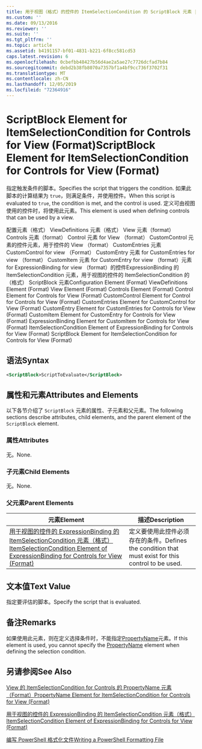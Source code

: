 ```yaml
---
title: 用于视图（格式）的控件的 ItemSelectionCondition 的 ScriptBlock 元素 |Microsoft Docs
ms.custom: ''
ms.date: 09/13/2016
ms.reviewer: ''
ms.suite: ''
ms.tgt_pltfrm: ''
ms.topic: article
ms.assetid: b4191157-bf01-4831-b221-6f8cc581cd53
caps.latest.revision: 6
ms.openlocfilehash: 0cbefbb48427b56d4ae2a5ae27c7726dcfad7b84
ms.sourcegitcommit: debd2b38fb8070a7357bf1a4bf9cc736f3702f31
ms.translationtype: MT
ms.contentlocale: zh-CN
ms.lasthandoff: 12/05/2019
ms.locfileid: "72364916"
---
```

# <a name="scriptblock-element-for-itemselectioncondition-for-controls-for-view-format"></a><span data-ttu-id="03134-102">ScriptBlock Element for ItemSelectionCondition for Controls for View (Format)</span><span class="sxs-lookup"><span data-stu-id="03134-102">ScriptBlock Element for ItemSelectionCondition for Controls for View (Format)</span></span>

<span data-ttu-id="03134-103">指定触发条件的脚本。</span><span class="sxs-lookup"><span data-stu-id="03134-103">Specifies the script that triggers the condition.</span></span> <span data-ttu-id="03134-104">如果此脚本的计算结果为 `true`，则满足条件，并使用控件。</span><span class="sxs-lookup"><span data-stu-id="03134-104">When this script is evaluated to `true`, the condition is met, and the control is used.</span></span> <span data-ttu-id="03134-105">定义可由视图使用的控件时，将使用此元素。</span><span class="sxs-lookup"><span data-stu-id="03134-105">This element is used when defining controls that can be used by a view.</span></span>

<span data-ttu-id="03134-106">配置元素（格式） ViewDefinitions 元素（格式） View 元素（format） Controls 元素（format） Control 元素 for View （format） CustomControl 元素的控件元素，用于控件的 View （format） CustomEntries 元素CustomControl for view （Format） CustomEntry 元素 for CustomEntries for view （format） CustomItem 元素 for CustomEntry for view （format）元素 for ExpressionBinding for view （format）的控件ExpressionBinding 的 ItemSelectionCondition 元素，用于视图的控件的 ItemSelectionCondition 的（格式） ScriptBlock 元素</span><span class="sxs-lookup"><span data-stu-id="03134-106">Configuration Element (Format) ViewDefinitions Element (Format) View Element (Format) Controls Element (Format) Control Element for Controls for View (Format) CustomControl Element for Control for Controls for View (Format) CustomEntries Element for CustomControl for View (Format) CustomEntry Element for CustomEntries for Controls for View (Format) CustomItem Element for CustomEntry for Controls for View (Format) ExpressionBinding Element for CustomItem for Controls for View (Format) ItemSelectionCondition Element of ExpressionBinding for Controls for View (Format) ScriptBlock Element for ItemSelectionCondition for Controls for View (Format)</span></span>

## <a name="syntax"></a><span data-ttu-id="03134-107">语法</span><span class="sxs-lookup"><span data-stu-id="03134-107">Syntax</span></span>

```xml
<ScriptBlock>ScriptToEvaluate</ScriptBlock>
```

## <a name="attributes-and-elements"></a><span data-ttu-id="03134-108">属性和元素</span><span class="sxs-lookup"><span data-stu-id="03134-108">Attributes and Elements</span></span>

<span data-ttu-id="03134-109">以下各节介绍了 `ScriptBlock` 元素的属性、子元素和父元素。</span><span class="sxs-lookup"><span data-stu-id="03134-109">The following sections describe attributes, child elements, and the parent element of the `ScriptBlock` element.</span></span>

### <a name="attributes"></a><span data-ttu-id="03134-110">属性</span><span class="sxs-lookup"><span data-stu-id="03134-110">Attributes</span></span>

<span data-ttu-id="03134-111">无。</span><span class="sxs-lookup"><span data-stu-id="03134-111">None.</span></span>

### <a name="child-elements"></a><span data-ttu-id="03134-112">子元素</span><span class="sxs-lookup"><span data-stu-id="03134-112">Child Elements</span></span>

<span data-ttu-id="03134-113">无。</span><span class="sxs-lookup"><span data-stu-id="03134-113">None.</span></span>

### <a name="parent-elements"></a><span data-ttu-id="03134-114">父元素</span><span class="sxs-lookup"><span data-stu-id="03134-114">Parent Elements</span></span>

|<span data-ttu-id="03134-115">元素</span><span class="sxs-lookup"><span data-stu-id="03134-115">Element</span></span>|<span data-ttu-id="03134-116">描述</span><span class="sxs-lookup"><span data-stu-id="03134-116">Description</span></span>|
|-------------|-----------------|
|[<span data-ttu-id="03134-117">用于视图的控件的 ExpressionBinding 的 ItemSelectionCondition 元素（格式）</span><span class="sxs-lookup"><span data-stu-id="03134-117">ItemSelectionCondition Element of ExpressionBinding for Controls for View (Format)</span></span>](./itemselectioncondition-element-for-expressionbinding-for-controls-for-view-format.md)|<span data-ttu-id="03134-118">定义要使用此控件必须存在的条件。</span><span class="sxs-lookup"><span data-stu-id="03134-118">Defines the condition that must exist for this control to be used.</span></span>|

## <a name="text-value"></a><span data-ttu-id="03134-119">文本值</span><span class="sxs-lookup"><span data-stu-id="03134-119">Text Value</span></span>

<span data-ttu-id="03134-120">指定要评估的脚本。</span><span class="sxs-lookup"><span data-stu-id="03134-120">Specify the script that is evaluated.</span></span>

## <a name="remarks"></a><span data-ttu-id="03134-121">备注</span><span class="sxs-lookup"><span data-stu-id="03134-121">Remarks</span></span>

<span data-ttu-id="03134-122">如果使用此元素，则在定义选择条件时，不能指定[PropertyName](./propertyname-element-for-itemselectioncondition-for-controls-for-view-format.md)元素。</span><span class="sxs-lookup"><span data-stu-id="03134-122">If this element is used, you cannot specify the [PropertyName](./propertyname-element-for-itemselectioncondition-for-controls-for-view-format.md) element when defining the selection condition.</span></span>

## <a name="see-also"></a><span data-ttu-id="03134-123">另请参阅</span><span class="sxs-lookup"><span data-stu-id="03134-123">See Also</span></span>

[<span data-ttu-id="03134-124">View 的 ItemSelectionCondition for Controls 的 PropertyName 元素（Format）</span><span class="sxs-lookup"><span data-stu-id="03134-124">PropertyName Element for ItemSelectionCondition for Controls for View (Format)</span></span>](./propertyname-element-for-itemselectioncondition-for-controls-for-view-format.md)

[<span data-ttu-id="03134-125">用于视图的控件的 ExpressionBinding 的 ItemSelectionCondition 元素（格式）</span><span class="sxs-lookup"><span data-stu-id="03134-125">ItemSelectionCondition Element of ExpressionBinding for Controls for View (Format)</span></span>](./itemselectioncondition-element-for-expressionbinding-for-controls-for-view-format.md)

[<span data-ttu-id="03134-126">编写 PowerShell 格式化文件</span><span class="sxs-lookup"><span data-stu-id="03134-126">Writing a PowerShell Formatting File</span></span>](./writing-a-powershell-formatting-file.md)
